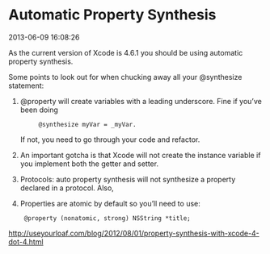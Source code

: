 # Automatic Property Synthesis

2013-06-09 16:08:26

As the current version of Xcode is 4.6.1 you should be using automatic property synthesis.

Some points to look out for when chucking away all your @synthesize statement:

1. @property will create variables with a leading underscore.
Fine if you’ve been doing 

			@synthesize myVar = _myVar. 
	If not, you need to go through your code and refactor.

2. An important gotcha is that Xcode will not create the instance variable if you implement both the getter and setter.
3. Protocols: auto property synthesis will not synthesize a property declared in a protocol.
Also,
4. Properties are atomic by default so you’ll need to use:

		@property (nonatomic, strong) NSString *title;


http://useyourloaf.com/blog/2012/08/01/property-synthesis-with-xcode-4-dot-4.html